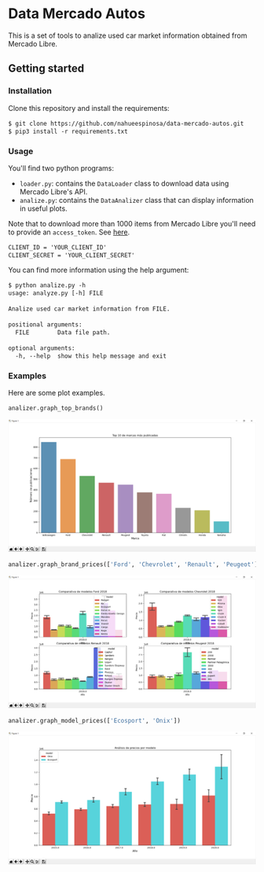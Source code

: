 # Data Mercado Autos

This is a set of tools to analize used car market information obtained from Mercado Libre.

## Getting started

### Installation

Clone this repository and install the requirements:

```
$ git clone https://github.com/nahueespinosa/data-mercado-autos.git
$ pip3 install -r requirements.txt
```

### Usage

You'll find two python programs:

- `loader.py`: contains the `DataLoader` class to download data using Mercado Libre's API.
- `analize.py`: contains the `DataAnalizer` class that can display information in useful plots.

Note that to download more than 1000 items from Mercado Libre you'll need to provide an `access_token`. See [here](https://developers.mercadolibre.com.ar/es_ar/autenticacion-y-autorizacion).

```
CLIENT_ID = 'YOUR_CLIENT_ID'
CLIENT_SECRET = 'YOUR_CLIENT_SECRET'
```

You can find more information using the help argument:

```
$ python analize.py -h
usage: analyze.py [-h] FILE

Analize used car market information from FILE.

positional arguments:
  FILE        Data file path.

optional arguments:
  -h, --help  show this help message and exit
```

### Examples

Here are some plot examples.

```python
analizer.graph_top_brands()
```

![Top Brands Plot](images/graph_top_brands.png)

```python
analizer.graph_brand_prices(['Ford', 'Chevrolet', 'Renault', 'Peugeot'], 2018)
```

![Brand Prices Plot](images/graph_brand_prices.png)

```python
analizer.graph_model_prices(['Ecosport', 'Onix'])
```

![Model Prices Plot](images/graph_model_prices.png)